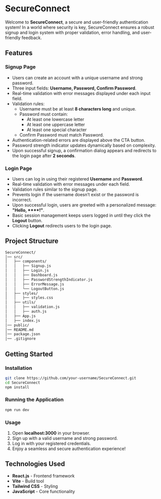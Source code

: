 # SecureConnect

Welcome to **SecureConnect**, a secure and user-friendly authentication system! In a world where security is key, SecureConnect ensures a robust signup and login system with proper validation, error handling, and user-friendly feedback.

## Features

### Signup Page

- Users can create an account with a unique username and strong password.
- Three input fields: **Username, Password, Confirm Password**.
- Real-time validation with error messages displayed under each input field.
- Validation rules:
  - Username must be at least **8 characters long** and unique.
  - Password must contain:
    - At least one lowercase letter
    - At least one uppercase letter
    - At least one special character
  - Confirm Password must match Password.
- Authentication-related errors are displayed above the CTA button.
- Password strength indicator updates dynamically based on complexity.
- Upon successful signup, a confirmation dialog appears and redirects to the login page after **2 seconds**.

### Login Page

- Users can log in using their registered **Username** and **Password**.
- Real-time validation with error messages under each field.
- Validation rules similar to the signup page.
- Prevents login if the username doesn’t exist or the password is incorrect.
- Upon successful login, users are greeted with a personalized message: **"Hello, ****!"**.
- Basic session management keeps users logged in until they click the **Logout** button.
- Clicking **Logout** redirects users to the login page.

## Project Structure

```bash
SecureConnect/
│── src/
│   ├── components/
│   │   ├── Signup.js
│   │   ├── Login.js
│   │   ├── Dashboard.js
│   │   ├── PasswordStrengthIndicator.js
│   │   ├── ErrorMessage.js
│   │   └── LogoutButton.js
│   ├── styles/
│   │   ├── styles.css
│   ├── utils/
│   │   ├── validation.js
│   │   ├── auth.js
│   ├── App.js
│   ├── index.js
│── public/
│── README.md
│── package.json
│── .gitignore
```

## Getting Started

### Installation

```sh
git clone https://github.com/your-username/SecureConnect.git
cd SecureConnect
npm install
```

### Running the Application

```sh
npm run dev
```

### Usage

1. Open **localhost:3000** in your browser.
2. Sign up with a valid username and strong password.
3. Log in with your registered credentials.
4. Enjoy a seamless and secure authentication experience!

## Technologies Used

- **React.js** - Frontend framework
- **Vite** - Build tool
- **Tailwind CSS** - Styling
- **JavaScript** - Core functionality



